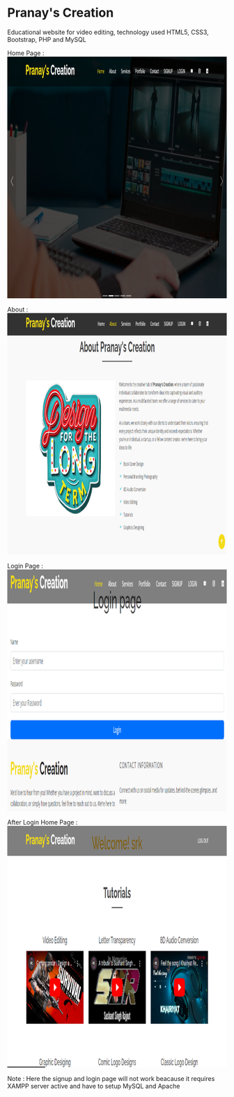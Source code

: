 # Pranay's Creation

Educational website for video editing, technology used HTML5, CSS3, Bootstrap, PHP and MySQL

Home Page :
<img src="img/img1.png" alt="Project image1" width="100%" height="555">

About :
<img src="img/img2.png" alt="Project image2" width="100%" height="555">

Login Page :
<img src="img/img4.png" alt="Project image4" width="100%" height="555">

After Login Home Page :
<img src="img/img3.png" alt="Project image3" width="100%" height="555">



Note : Here the signup and login page will not work beacause it requires XAMPP server active 
and have to setup MySQL and Apache 

